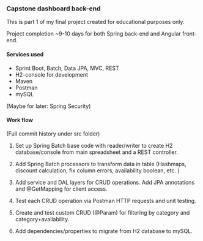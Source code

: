 ### Capstone dashboard back-end

This is part 1 of my final project created for educational purposes only.

Project completion ~9-10 days for both Spring back-end and Angular front-end.

#### Services used
* Sprint Boot, Batch, Data JPA, MVC, REST
* H2-console for development
* Maven
* Postman
* mySQL

(Maybe for later: Spring Security)

#### Work flow 
(Full commit history under src folder)

1. Set up Spring Batch base code with reader/writer to create H2 database/console from main spreadsheet and a REST controller.

2. Add Spring Batch processors to transform data in table (Hashmaps, discount calculation, fix column errors, availability boolean, etc. )

3. Add service and DAL layers for CRUD operations. Add JPA annotations and @GetMapping for client access.

4. Test each CRUD operation via Postman HTTP requests and unit testing.

5. Create and test custom CRUD (@Param) for filtering by category and category+availability.

5. Add dependencies/properties to migrate from H2 database to mySQL.